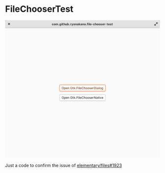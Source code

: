 # FileChooserTest

![](Screenshot.png)

Just a code to confirm the issue of [elementary/files#1923](https://github.com/elementary/files/issues/1923)
